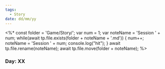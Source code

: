 ```yaml
---
tags:
  - Story
date: dd/mm/yy
---
```

<%* 
const folder = 'Game/Story/';
var num = 1;
var noteName = 'Session ' + num;
while(await tp.file.exists(folder + noteName + '.md')) {
	num++;
	noteName = 'Session ' + num;
	console.log("hit");
}
await tp.file.rename(noteName);
await tp.file.move(folder + noteName);
%>
### Day: XX


